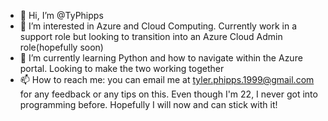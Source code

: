 - 👋 Hi, I’m @TyPhipps
- 👀 I’m interested in Azure and Cloud Computing. Currently work in a support role but looking to transition into an Azure Cloud Admin role(hopefully soon)
- 🌱 I’m currently learning Python and how to navigate within the Azure portal. Looking to make the two working together
- 📫 How to reach me: you can email me at tyler.phipps.1999@gmail.com for any feedback or any tips on this. Even though I'm 22, I never got into programming before. 
Hopefully I will now and can stick with it! 

<!---
TyPhipps/TyPhipps is a ✨ special ✨ repository because its `README.md` (this file) appears on your GitHub profile.
You can click the Preview link to take a look at your changes.
--->
